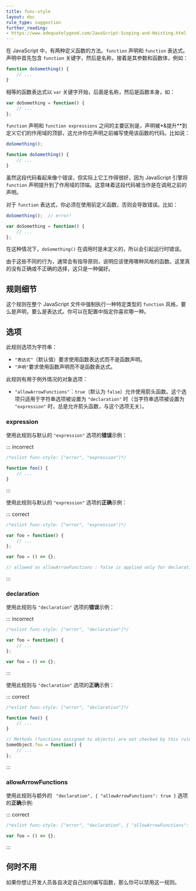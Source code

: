 ```yaml
---
title: func-style
layout: doc
rule_type: suggestion
further_reading:
- https://www.adequatelygood.com/JavaScript-Scoping-and-Hoisting.html
---
```


在 JavaScript 中，有两种定义函数的方法。`function` 声明和 `function` 表达式。声明中首先包含 `function` 关键字，然后是名称，接着是其参数和函数体，例如：

```js
function doSomething() {
    // ...
}
```

相等的函数表达式以 `var` 关键字开始，后面是名称，然后是函数本身，如：

```js
var doSomething = function() {
    // ...
};
```

`function` 声明和 `function expressions` 之间的主要区别是，声明被*&提升**到定义它们的作用域的顶部，这允许你在声明之前编写使用该函数的代码。比如说：

```js
doSomething();

function doSomething() {
    // ...
}
```

虽然这段代码看起来像个错误，但实际上它工作得很好，因为 JavaScript 引擎将 `function` 声明提升到了作用域的顶端。这意味着这段代码被当作是在调用之前的声明。

对于 `function` 表达式，你必须在使用前定义函数，否则会导致错误。比如：

```js
doSomething();  // error!

var doSomething = function() {
    // ...
};
```

在这种情况下，`doSomething()` 在调用时是未定义的，所以会引起运行时错误。

由于这些不同的行为，通常会有指导原则，说明应该使用哪种风格的函数。这里真的没有正确或不正确的选择，这只是一种偏好。

## 规则细节

这个规则在整个 JavaScript 文件中强制执行一种特定类型的 `function` 风格，要么是声明，要么是表达式。你可以在配置中指定你喜欢哪一种。

## 选项

此规则选项为字符串：

* `"表达式"`（默认值）要求使用函数表达式而不是函数声明。
* `"声明"`要求使用函数声明而不是函数表达式。

此规则有用于例外情况的对象选项：

* `"allowArrowFunctions"`：`true`（默认为 `false`）允许使用箭头函数。这个选项只适用于字符串选项被设置为 `"declaration"` 时（当字符串选项被设置为 `"expression"` 时，总是允许箭头函数，与这个选项无关）。

### expression

使用此规则与默认的 `"expression"` 选项的**错误**示例：

::: incorrect

```js
/*eslint func-style: ["error", "expression"]*/

function foo() {
    // ...
}
```

:::

使用此规则与默认的 `"expression"` 选项的**正确**示例：

::: correct

```js
/*eslint func-style: ["error", "expression"]*/

var foo = function() {
    // ...
};

var foo = () => {};

// allowed as allowArrowFunctions : false is applied only for declaration
```

:::

### declaration

使用此规则与 `"declaration"` 选项的**错误**示例：

::: incorrect

```js
/*eslint func-style: ["error", "declaration"]*/

var foo = function() {
    // ...
};

var foo = () => {};
```

:::

使用此规则与 `"declaration"` 选项的**正确**示例：

::: correct

```js
/*eslint func-style: ["error", "declaration"]*/

function foo() {
    // ...
}

// Methods (functions assigned to objects) are not checked by this rule
SomeObject.foo = function() {
    // ...
};
```

:::

### allowArrowFunctions

使用此规则与额外的 ` "declaration", { "allowArrowFunctions": true }` 选项的**正确**示例:

::: correct

```js
/*eslint func-style: ["error", "declaration", { "allowArrowFunctions": true }]*/

var foo = () => {};
```

:::

## 何时不用

如果你想让开发人员各自决定自己如何编写函数，那么你可以禁用这一规则。
